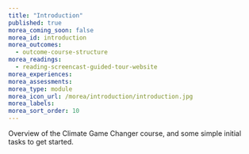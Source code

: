 ```yaml
---
title: "Introduction"
published: true
morea_coming_soon: false
morea_id: introduction
morea_outcomes:
  - outcome-course-structure
morea_readings:
  - reading-screencast-guided-tour-website
morea_experiences:
morea_assessments:
morea_type: module
morea_icon_url: /morea/introduction/introduction.jpg
morea_labels:
morea_sort_order: 10
---
```


Overview of the Climate Game Changer course, and some simple initial tasks to get started.
